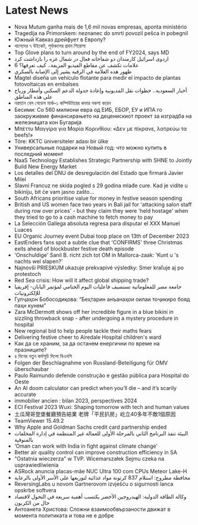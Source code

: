 # Latest News
-  Nova Mutum ganha mais de 1,6 mil novas empresas, aponta ministério
-  Tragedija na Primorskem: neznanec do smrti povozil pešca in pobegnil
-  Южный Кавказ дрейфует в Европу?
-  খালেদের ৭ উইকেট, পূর্বাঞ্চলের প্রথম শিরোপা
-  Top Glove plans to turn around by the end of FY2024, says MD
-  اردوی اسرائیل کارمندان دو شفاخانه فعال در شمال غزه را بازداشت کرد
-  6 علامات تكشف عن مقاطع الفيديو المزيفة.. كيف تعرفها؟
-  ظهور هذه العلامة في الرقبة يشير إلى الإصابة بالسكري
-  Magtel diseña un vehículo flotante para medir el impacto de plantas fotovoltaicas en embalses
-  أخبار السعودية.. خطوات نقل المديونية وإعادة جدولة الدعم السكني وأمطار ورياح على هذه المناطق
-  নরম্যান বেল গেডেস মার্ক–১ কম্পিউটারের কভার নকশা করেন
-  Бесими: Со 560 милиони евра од ЕИБ, ЕБОР, ЕУ и ИПА го заокруживме финансирањето на деценискиот проект за изградба на железницата кон Бугарија
-  Μπέττυ Μαγγίρα για Μαρία Κορινθίου: «Δεν με πίκρανε, λατρεύω τα beefs!»
-  Töre: KKTC üniversiteler adası bir ülke
-  Универсальные подарки на Новый год: что можно купить в последний момент
-  NaaS Technology Establishes Strategic Partnership with SHNE to Jointly Build New Energy Market
-  Los detalles del DNU de desregulación del Estado que firmará Javier Milei
-  Slavni Francuz ne skida pogled s 29 godina mlađe cure. Kad je vidite u bikiniju, bit će vam jasno zašto...
-  South Africans prioritise value for money in festive season spending
-  British and US women face two years in Bali jail for 'attacking salon staff during row over prices' - but they claim they were 'held hostage' when they tried to go to a cash machine to fetch money to pay
-  La Selección Gallega absoluta regresa para disputar el XXX Manuel Luaces
-  EU Organic Journey event Dubai toop place on 13th of December 2023
-  EastEnders fans spot a subtle clue that 'CONFIRMS' three Christmas exits ahead of blockbuster festive death episode
-  'Onschuldige' Sanil B. richt zich tot OM in Mallorca-zaak: 'Kunt u 's nachts wel slapen?'
-  Najnovší PRIESKUM ukazuje prekvapivé výsledky: Smer kraľuje aj po protestoch
-  Red Sea crisis: How will it affect global shipping trade?
-  جامعة مصر للمعلوماتية تستضيف فاعليات اليوم الختامي لمؤتمر اليابان- إفريقيا للإلكترونيات
-  Гулҷаҳон Бобосодиқова: “Беҳтарин анъанаҳои оилаи тоҷикиро бояд паҳн кунем”
-  Zara McDermott shows off her incredible figure in a blue bikini in sizzling throwback snap - after undergoing a mystery procedure in hospital
-  New regional bid to help people tackle their maths fears
-  Delivering festive cheer to Airedale Hospital children's ward
-  Как да се храним, за да останем енергични по време на празниците?
-  ৪ দিনের নতুন কর্মসূচি দিলো বিএনপি
-  Folgen der Beschlagnahme von Russland-Beteiligung für OMV überschaubar
-  Paulo Raimundo defende construção e gestão pública para Hospital do Oeste
-  An AI doom calculator can predict when you’ll die – and it’s scarily accurate
-  immobilier ancien : bilan 2023, perspectives 2024
-  ECI Festival 2023 Wuxi: Shaping tomorrow with tech and human values
-  土瓜灣哥登堡餐廳預告結業 老牌「平民扒房」屹立40多年不敵1個原因
-  TeamViewer 15.49.2
-  Why Apple and Goldman Sachs credit card partnership ended
-  البيئة تنفذ البرنامج الثاني بالمرحلة الأولى للعمالة غير المنتظمة في إدارة المخلفات بالمنوفية
-  ‘Oman can work with India in fight against climate change’
-  Better air quality control can improve construction efficiency in SA
-  "Ostatnia wieczerza" w TVP. Wicemarszałek Sejmu czeka na usprawiedliwienia
-  ASRock anuncia placas-mãe NUC Ultra 100 com CPUs Meteor Lake-H
-  محافظة مطروح: استلام 837 كرتونة مواد غذائية لتوزيعها على الأسر الأولى بالرعاية
-  ReversingLabs u novom Gartnerovom izvješću o sigurnosti lanca opskrbe softvera
-  وكالة الطاقة الدولية: الهيدروجين الأخضر يكتسب أهمية سريعة في التحول لاقتصاد خال من الكربون
-  Антоанета Христова: Сложни взаимообвързаности движат в момента политиката и това не е добре
